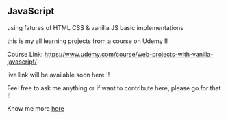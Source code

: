 ## JavaScript

using fatures of HTML CSS & vanilla JS
basic implementations

this is my all learning projects from a course on Udemy !!

Course Link: https://www.udemy.com/course/web-projects-with-vanilla-javascript/

live link will be available soon here !!

Feel free to ask me anything or if want to contribute here, please go for that !!

Know me more [here](http://samaranand.github.io/)
